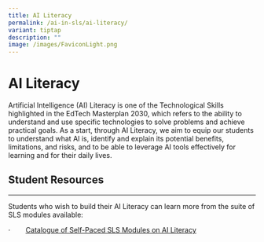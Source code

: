 ```yaml
---
title: AI Literacy
permalink: /ai-in-sls/ai-literacy/
variant: tiptap
description: ""
image: /images/FaviconLight.png
---
```

<h1>AI Literacy</h1>
<p>Artificial Intelligence (AI) Literacy is one of the Technological Skills
highlighted in the EdTech Masterplan 2030, which refers to the ability
to understand and use specific technologies to solve problems and achieve
practical goals. As a start, through AI Literacy, we aim to equip our students
to understand what AI is, identify and explain its potential benefits,
limitations, and risks, and to be able to leverage AI tools effectively
for learning and for their daily lives.</p>
<h2>Student Resources</h2>
<hr>
<p>Students who wish to build their AI Literacy can learn more from the suite
of SLS modules available:</p>
<p>·&nbsp;&nbsp;&nbsp;&nbsp;&nbsp;&nbsp;&nbsp; <a href="https://go.gov.sg/catalogue-ai-self-paced-lessons" rel="noopener noreferrer nofollow" target="_blank"><u>Catalogue of Self-Paced SLS Modules on AI Literacy</u></a>
</p>
<p></p>